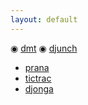 ```yaml
---
layout: default
---
```


<!-- ![Octocat](https://raw.githubusercontent.com/s4dhulabs/vimana-framework/main/resources/imgs/vimana1.png)
-->
<!--<img src="https://raw.githubusercontent.com/s4dhulabs/vimana-framework/main/resources/imgs/vimana1.png" alt="alt text" width="900" height="600">
-->

 ◉	[dmt](./dmt_pocs.html)
 ◉	[djunch](./dmt_pocs.html)
*	[prana](./prana_pocs.html)
*	[tictrac](./tictrac_pocs.html)
*	[djonga](./tictrac_pocs.html)


